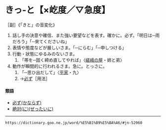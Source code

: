 # きっ‐と【×屹度／▽急度】
［副］《「きと」の音変化》

1.  話し手の決意や確信、また強い要望などを表す。確かに。必ず。「明日は─雨だろう」「─來てくださいね」
2.  表情や態度などが厳しいさま。「─にらむ」「─申しつける」
3.  行動・狀態にゆるみのないさま。    
    1.  「帯を─固く締め直してやれば」〈[嵯峨の屋](https://dictionary.goo.ne.jp/word/person/%E5%B5%AF%E5%B3%A8%E3%81%AE%E5%B1%8B%E3%81%8A%E5%AE%A4/#jn-86468)・姉と弟〉
1.  動作が瞬間的に行われるさま。急に。とっさに。    
    1.  「─思ひ出だして」〈[平家](https://dictionary.goo.ne.jp/word/%E5%B9%B3%E5%AE%B6%E7%89%A9%E8%AA%9E/#jn-198120)・九〉        
    2.  →[必ず](https://dictionary.goo.ne.jp/word/%E5%BF%85%E3%81%9A/#jn-43571)［用法］
        

#### 類語

-   [必ず(かならず)](かならず（必ず）)
-   [絶対(に)(ぜったいに)](https://dictionary.goo.ne.jp/word/%E7%B5%B6%E5%AF%BE/#jn-124610)

---
`https://dictionary.goo.ne.jp/word/%E5%B1%B9%E5%BA%A6/#jn-52960`